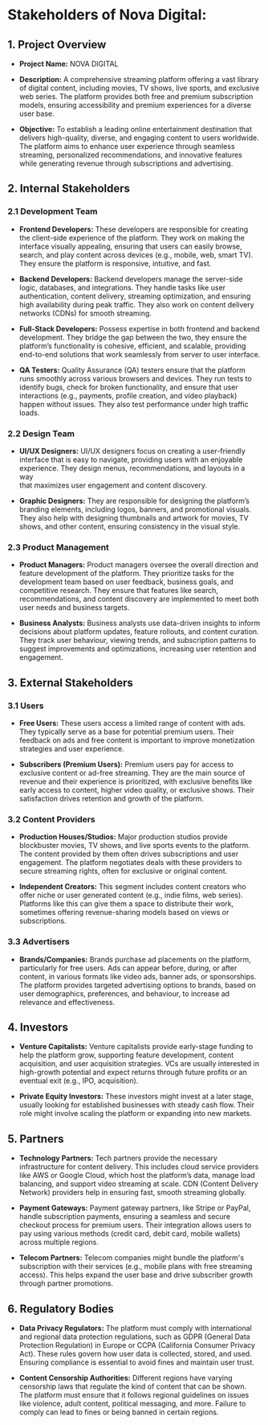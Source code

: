# Stakeholders of Nova Digital:

## 1. Project Overview
- **Project Name:** NOVA DIGITAL

- **Description:** A comprehensive streaming platform offering a vast 
library of digital content, including movies, TV shows, live sports, and 
exclusive web series. The platform provides both free and premium 
subscription models, ensuring accessibility and premium experiences 
for a diverse user base.  

- **Objective:** To establish a leading online entertainment destination 
that delivers high-quality, diverse, and engaging content to users 
worldwide. The platform aims to enhance user experience through 
seamless streaming, personalized recommendations, and innovative 
features while generating revenue through subscriptions and 
advertising. 


## 2. Internal Stakeholders 
### 2.1 Development Team 
- **Frontend Developers:** 
These developers are responsible for creating the client-side 
experience of the platform. They work on making the interface 
visually appealing, ensuring that users can easily browse, search, and 
play content across devices (e.g., mobile, web, smart TV). They 
ensure the platform is responsive, intuitive, and fast. 

- **Backend Developers:** 
Backend developers manage the server-side logic, databases, and 
integrations. They handle tasks like user authentication, content 
delivery, streaming optimization, and ensuring high availability during 
peak traffic. They also work on content delivery networks (CDNs) for 
smooth streaming. 

- **Full-Stack Developers:** 
Possess expertise in both frontend and backend development. They 
bridge the gap between the two, they ensure the platform’s 
functionality is cohesive, efficient, and scalable, providing end-to-end 
solutions that work seamlessly from server to user interface. 

- **QA Testers:** 
Quality Assurance (QA) testers ensure that the platform runs 
smoothly across various browsers and devices. They run tests to 
identify bugs, check for broken functionality, and ensure that user 
interactions (e.g., payments, profile creation, and video playback) 
happen without issues. They also test performance under high traffic 
loads. 

### 2.2 Design Team 
- **UI/UX Designers:** 
UI/UX designers focus on creating a user-friendly interface that is 
easy to navigate, providing users with an enjoyable experience. They design 
menus, recommendations, and layouts in a way  
that maximizes user engagement and content discovery.

- **Graphic Designers:** 
They are responsible for designing the platform’s branding elements, 
including logos, banners, and promotional visuals. They also help with 
designing thumbnails and artwork for movies, TV shows,  and other 
content, ensuring consistency in the visual style. 

### 2.3 Product Management 
- **Product Managers:** 
Product managers oversee the overall direction and feature 
development of the platform. They prioritize tasks for the 
development team based on user feedback, business goals, and    
competitive research. They ensure that features like search, 
recommendations, and content discovery are implemented to meet 
both user needs and business targets. 

- **Business Analysts:** 
Business analysts use data-driven insights to inform decisions about 
platform updates, feature rollouts, and content curation. They track 
user behaviour, viewing trends, and subscription patterns to suggest 
improvements and optimizations, increasing user retention and 
engagement. 

## 3. External Stakeholders 

### 3.1 Users 
- **Free Users:** 
These users access a limited range of content with ads. They typically 
serve as a base for potential premium users. Their feedback on ads 
and free content is important to improve monetization strategies and 
user experience. 

- **Subscribers (Premium Users):** 
Premium users pay for access to exclusive content or ad-free 
streaming. They are the main source of revenue and their experience 
is prioritized, with exclusive benefits like early access to content, 
higher video quality, or exclusive shows. Their satisfaction drives 
retention and growth of the platform. 

### 3.2 Content Providers
- **Production Houses/Studios:** 
Major production studios provide blockbuster movies, TV shows, and 
live sports events to the platform. The content provided by them 
often drives subscriptions and user engagement. The platform 
negotiates deals with these providers to secure streaming rights, 
often for exclusive or original content. 

- **Independent Creators:** 
This segment includes content creators who offer niche or user
generated content (e.g., indie films, web series). Platforms like this 
can give them a space to distribute their work, sometimes offering 
revenue-sharing models based on views or subscriptions. 

### 3.3 Advertisers 
- **Brands/Companies:** 
Brands purchase ad placements on the platform, particularly for free 
users. Ads can appear before, during, or after content, in various 
formats like video ads, banner ads, or sponsorships. The platform 
provides targeted advertising options to brands, based on user 
demographics, preferences, and behaviour, to increase ad relevance 
and effectiveness. 

## 4. Investors 

- **Venture Capitalists:**
Venture capitalists provide early-stage funding to help the platform 
grow, supporting feature development, content acquisition, and user 
acquisition strategies. VCs are usually interested in high-growth 
potential and expect returns through future profits or an eventual 
exit (e.g., IPO, acquisition). 

- **Private Equity Investors:** 
These investors might invest at a later stage, usually looking for 
established businesses with steady cash flow. Their role might involve 
scaling the platform or expanding into new markets. 

## 5. Partners

- **Technology Partners:** 
Tech partners provide the necessary infrastructure for content 
delivery. This includes cloud service providers like AWS or Google 
Cloud, which host the platform’s data, manage load balancing, and 
support video streaming at scale. CDN (Content Delivery Network) 
providers help in ensuring fast, smooth streaming globally. 

- **Payment Gateways:** 
Payment gateway partners, like Stripe or PayPal, handle subscription 
payments, ensuring a seamless and secure checkout process for 
premium users. Their integration allows users to pay using various 
methods (credit card, debit card, mobile wallets) across multiple 
regions. 

- **Telecom Partners:** 
Telecom companies might bundle the platform's subscription with 
their services (e.g., mobile plans with free streaming access). This 
helps expand the user base and drive subscriber growth through 
partner promotions.

## 6. Regulatory Bodies 

- **Data Privacy Regulators:** 
The platform must comply with international and regional data 
protection regulations, such as GDPR (General Data Protection 
Regulation) in Europe or CCPA (California Consumer Privacy Act). 
These rules govern how user data is collected, stored, and used. 
Ensuring compliance is essential to avoid fines and maintain user 
trust. 

- **Content Censorship Authorities:** 
Different regions have varying censorship laws that regulate the kind 
of content that can be shown. The platform must ensure that it 
follows regional guidelines on issues like violence, adult content, 
political messaging, and more. Failure to comply can lead to fines or 
being banned in certain regions.